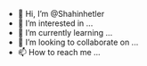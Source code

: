 - 👋 Hi, I’m @Shahinhetler
- 👀 I’m interested in ...
- 🌱 I’m currently learning ...
- 💞️ I’m looking to collaborate on ...
- 📫 How to reach me ...

<!---
Shahinhetler/Shahinhetler is a ✨ special ✨ repository because its `README.md` (this file) appears on your GitHub profile.
You can click the Preview link to take a look at your changes.
--->
